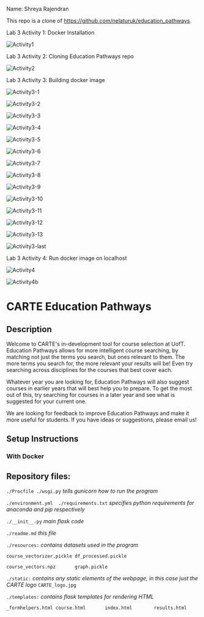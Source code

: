 Name: Shreya Rajendran

This repo is a clone of https://github.com/nelaturuk/education_pathways.


Lab 3 Activity 1: Docker Installation

![Activity1](https://user-images.githubusercontent.com/90438521/135700019-6cc08d1a-1afc-4ef3-aade-599081b1b59d.PNG)



Lab 3 Activity 2: Cloning Education Pathways repo

![Activity2](https://user-images.githubusercontent.com/90438521/135700043-ccaf427a-ee51-47bb-92a9-93994533aede.PNG)



Lab 3 Activity 3: Building docker image

![Activity3-1](https://user-images.githubusercontent.com/90438521/135701720-563c0d79-ff73-477b-96c1-8e9e7d76cbc6.PNG)

![Activity3-2](https://user-images.githubusercontent.com/90438521/135701852-5015f310-f840-4ac3-a974-387c9737a6ea.PNG)

![Activity3-3](https://user-images.githubusercontent.com/90438521/135701854-af846a13-50d7-4df4-85a1-81417fb3316f.PNG)

![Activity3-4](https://user-images.githubusercontent.com/90438521/135701861-3376a0ab-788e-4a96-aaf7-d0a08aa9fdda.PNG)

![Activity3-5](https://user-images.githubusercontent.com/90438521/135701869-9be925fa-845d-4bf2-8438-1dc05e4c3186.PNG)

![Activity3-6](https://user-images.githubusercontent.com/90438521/135701872-cf511967-6cea-4931-b85c-e40b79311cfa.PNG)

![Activity3-7](https://user-images.githubusercontent.com/90438521/135701881-92a27c2d-6147-4264-91be-a33a534526cd.PNG)

![Activity3-8](https://user-images.githubusercontent.com/90438521/135701886-de2de5c0-cf8b-4f91-9c7d-98f6b9b309a7.PNG)

![Activity3-9](https://user-images.githubusercontent.com/90438521/135701889-707c63fe-d634-4188-a64b-e946ff773fbb.PNG)

![Activity3-10](https://user-images.githubusercontent.com/90438521/135701893-1b0a158d-b882-4cf3-81fb-1cc5981cad67.PNG)

![Activity3-11](https://user-images.githubusercontent.com/90438521/135701896-a8e779e1-fbef-46d6-8863-49ababf0cc08.PNG)

![Activity3-12](https://user-images.githubusercontent.com/90438521/135701901-128a73ae-b242-47c1-a983-e01bf353b180.PNG)

![Activity3-13](https://user-images.githubusercontent.com/90438521/135701906-b1694c34-94ff-43bb-8446-75c2680ea70e.PNG)

![Activity3-last](https://user-images.githubusercontent.com/90438521/135701463-ffe38be6-32c3-48a5-9460-5e34f71aa4ea.PNG)



Lab 3 Activity 4: Run docker image on localhost

![Activity4](https://user-images.githubusercontent.com/90438521/135701815-38dc81e9-4cb5-4be8-af4a-e4280c24c153.PNG)

![Activity4b](https://user-images.githubusercontent.com/90438521/135701833-ef794eb2-bbe2-492b-81fd-3f276b3c6ac4.PNG)




# CARTE Education Pathways

## Description
Welcome to CARTE's in-development tool for course selection at UofT. Education Pathways allows for more intelligent course searching, by matching not just the terms you search, but ones relevant to them. The more terms you search for, the more relevant your results will be! Even try searching across disciplines for the courses that best cover each.

Whatever year you are looking for, Education Pathways will also suggest courses in earlier years that will best help you to prepare. To get the most out of this, try searching for courses in a later year and see what is suggested for your current one.

We are looking for feedback to improve Education Pathways and make it more useful for students. If you have ideas or suggestions, please email us!

## Setup Instructions

### With Docker



## Repository files:

`./Procfile ./wsgi.py` *tells gunicorn how to run the program*

`./environment.yml  ./requirements.txt` *specifies python requirements for anaconda and pip respectively*

`./__init__.py` *main flask code*

`./readme.md` *this file*

`./resources:` *contains datasets used in the program*

`course_vectorizer.pickle df_processed.pickle`

`course_vectors.npz       graph.pickle`

`./static:` *contains any static elements of the webpage, in this case just the CARTE logo*
`CARTE_logo.jpg`

`./templates:` *contains flask templates for rendering HTML*

`_formhelpers.html course.html       index.html        results.html`
